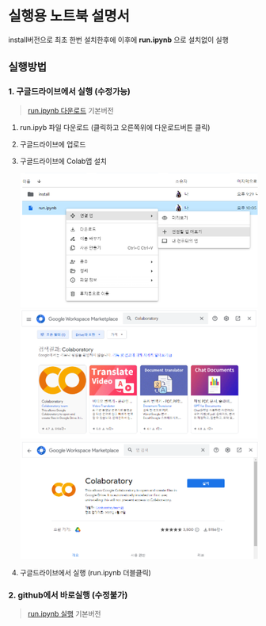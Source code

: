 
# 실행용 노트북 설명서

install버전으로 최초 한번 설치한후에 이후에 **run.ipynb** 으로 설치없이 실행

## 실행방법

### 1. 구글드라이브에서 실행 (수정가능)

> [run.ipynb 다운로드](https://github.com/ninjaneural/webui/blob/master/install/run.ipynb) 기본버전  

1. run.ipyb 파일 다운로드 (클릭하고 오른쪽위에 다운로드버튼 클릭)

2. 구글드라이브에 업로드

3. 구글드라이브에 Colab앱 설치

    <img src="./install/1.png" />

    <img src="./install/2.png" />

    <img src="./install/3.png" />


3. 구글드라이브에서 실행 (run.ipynb 더블클릭)


### 2. github에서 바로실행 (수정불가)

> [run.ipynb 실행](https://colab.research.google.com/github/ninjaneural/webui/blob/master/install/run.ipynb) 기본버전  


